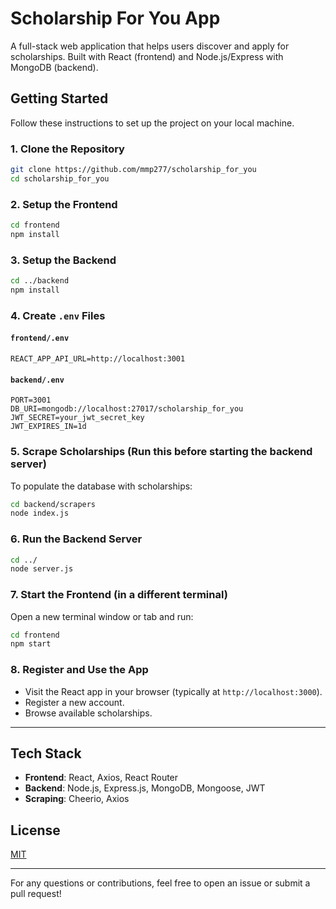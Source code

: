 # Scholarship For You App

A full-stack web application that helps users discover and apply for scholarships. Built with React (frontend) and Node.js/Express with MongoDB (backend).

## Getting Started

Follow these instructions to set up the project on your local machine.

### 1. Clone the Repository

```bash
git clone https://github.com/mmp277/scholarship_for_you
cd scholarship_for_you
```

### 2. Setup the Frontend

```bash
cd frontend
npm install
```

### 3. Setup the Backend

```bash
cd ../backend
npm install
```

### 4. Create `.env` Files

#### `frontend/.env`

```
REACT_APP_API_URL=http://localhost:3001
```

#### `backend/.env`

```
PORT=3001
DB_URI=mongodb://localhost:27017/scholarship_for_you
JWT_SECRET=your_jwt_secret_key
JWT_EXPIRES_IN=1d
```

### 5. Scrape Scholarships (Run this before starting the backend server)

To populate the database with scholarships:

```bash
cd backend/scrapers
node index.js
```

### 6. Run the Backend Server

```bash
cd ../
node server.js
```

### 7. Start the Frontend (in a different terminal)

Open a new terminal window or tab and run:

```bash
cd frontend
npm start
```

### 8. Register and Use the App

* Visit the React app in your browser (typically at `http://localhost:3000`).
* Register a new account.
* Browse available scholarships.

---

## Tech Stack

* **Frontend**: React, Axios, React Router
* **Backend**: Node.js, Express.js, MongoDB, Mongoose, JWT
* **Scraping**: Cheerio, Axios

## License

[MIT](LICENSE)

---

For any questions or contributions, feel free to open an issue or submit a pull request!
